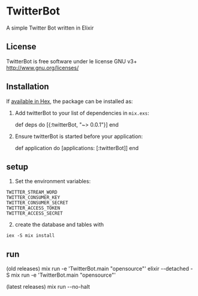 # TwitterBot

A simple Twitter Bot written in Elixir

## License
TwitterBot is free software under le license GNU v3+
http://www.gnu.org/licenses/

## Installation

If [available in Hex](https://hex.pm/docs/publish), the package can be installed as:

  1. Add twitterBot to your list of dependencies in `mix.exs`:

        def deps do
          [{:twitterBot, "~> 0.0.1"}]
        end

  2. Ensure twitterBot is started before your application:

        def application do
          [applications: [:twitterBot]]
        end

## setup

  1. Set the environment variables:
  
    TWITTER_STREAM_WORD
    TWITTER_CONSUMER_KEY
    TWITTER_CONSUMER_SECRET
    TWITTER_ACCESS_TOKEN
    TWITTER_ACCESS_SECRET
  
  2. create the database and tables with

    iex -S mix install

## run

 (old releases) 
  mix run -e 'TwitterBot.main "opensource"'
  elixir --detached -S mix run -e 'TwitterBot.main "opensource"'

  (latest releases)
  mix run --no-halt